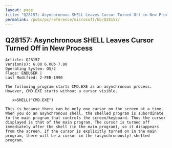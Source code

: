 ```yaml
---
layout: page
title: "Q28157: Asynchronous SHELL Leaves Cursor Turned Off in New Process"
permalink: /pubs/pc/reference/microsoft/kb/Q28157/
---
```


## Q28157: Asynchronous SHELL Leaves Cursor Turned Off in New Process

	Article: Q28157
	Version(s): 6.00 6.00b 7.00
	Operating System: OS/2
	Flags: ENDUSER |
	Last Modified: 2-FEB-1990
	
	The following program starts CMD.EXE as an asynchronous process.
	However, CMD.EXE starts without a cursor visible.
	
	   x=SHELL("CMD.EXE")
	
	This is because there can be only one cursor on the screen at a time.
	When you do an asynchronous shell, the shelled program is subordinate
	to the main program that controls the screen/keyboard. Thus the cursor
	displayed is that of the main program. The cursor is turned off
	immediately after the shell (in the main program), so it disappears
	from the screen. If the cursor is explicitly turned on in the main
	program, there will be a cursor in the (asynchronously) shelled
	program.
